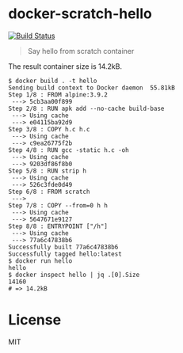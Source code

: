 # docker-scratch-hello

[![Build Status](https://travis-ci.org/kt3k/docker-scratch-hello.svg?branch=master)](https://travis-ci.org/kt3k/docker-scratch-hello)

> Say hello from scratch container

The result container size is 14.2kB.

```console
$ docker build . -t hello
Sending build context to Docker daemon  55.81kB
Step 1/8 : FROM alpine:3.9.2
 ---> 5cb3aa00f899
Step 2/8 : RUN apk add --no-cache build-base
 ---> Using cache
 ---> e04115ba92d9
Step 3/8 : COPY h.c h.c
 ---> Using cache
 ---> c9ea26775f2b
Step 4/8 : RUN gcc -static h.c -oh
 ---> Using cache
 ---> 9203df86f8b0
Step 5/8 : RUN strip h
 ---> Using cache
 ---> 526c3fde0d49
Step 6/8 : FROM scratch
 --->
Step 7/8 : COPY --from=0 h h
 ---> Using cache
 ---> 5647671e9127
Step 8/8 : ENTRYPOINT ["/h"]
 ---> Using cache
 ---> 77a6c47838b6
Successfully built 77a6c47838b6
Successfully tagged hello:latest
$ docker run hello
hello
$ docker inspect hello | jq .[0].Size
14160
# => 14.2kB
```

# License

MIT
